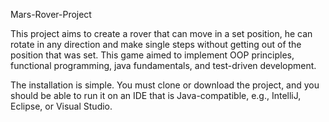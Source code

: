 Mars-Rover-Project

This project aims to create a rover that can move in a set position, he can rotate in any direction and make single steps without getting out of the position that was set. This game aimed to implement OOP principles, functional programming, java fundamentals, and test-driven development.

The installation is simple. You must clone or download the project, and you should be able to run it on an IDE that is Java-compatible, e.g., IntelliJ, Eclipse, or Visual Studio. 

